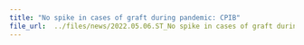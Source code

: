 ```yaml
---
title: "No spike in cases of graft during pandemic: CPIB"
file_url:  ../files/news/2022.05.06.ST_No spike in cases of graft during pandemic.pdf
---
```

